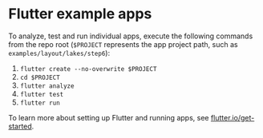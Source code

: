 # Flutter example apps

To analyze, test and run individual apps, execute the following commands from
the repo root (`$PROJECT` represents the app project path, such as
`examples/layout/lakes/step6`):

1. `flutter create --no-overwrite $PROJECT`
1. `cd $PROJECT`
1. `flutter analyze`
1. `flutter test`
1. `flutter run`

To learn more about setting up Flutter and running apps, see
[flutter.io/get-started][].

[flutter.io/get-started]: https://flutter.io/docs/get-started

